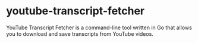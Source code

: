 # youtube-transcript-fetcher
YouTube Transcript Fetcher is a command-line tool written in Go that allows you to download and save transcripts from YouTube videos.

